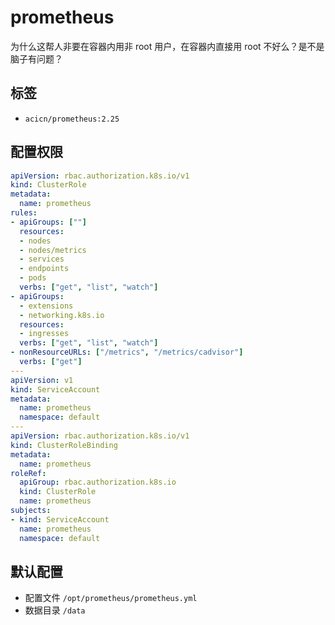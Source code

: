 # prometheus

为什么这帮人非要在容器内用非 root 用户，在容器内直接用 root 不好么？是不是脑子有问题？

## 标签

* `acicn/prometheus:2.25`

## 配置权限

```yaml
apiVersion: rbac.authorization.k8s.io/v1
kind: ClusterRole
metadata:
  name: prometheus
rules:
- apiGroups: [""]
  resources:
  - nodes
  - nodes/metrics
  - services
  - endpoints
  - pods
  verbs: ["get", "list", "watch"]
- apiGroups:
  - extensions
  - networking.k8s.io
  resources:
  - ingresses
  verbs: ["get", "list", "watch"]
- nonResourceURLs: ["/metrics", "/metrics/cadvisor"]
  verbs: ["get"]
---
apiVersion: v1
kind: ServiceAccount
metadata:
  name: prometheus
  namespace: default
---
apiVersion: rbac.authorization.k8s.io/v1
kind: ClusterRoleBinding
metadata:
  name: prometheus
roleRef:
  apiGroup: rbac.authorization.k8s.io
  kind: ClusterRole
  name: prometheus
subjects:
- kind: ServiceAccount
  name: prometheus
  namespace: default
```

## 默认配置

* 配置文件 `/opt/prometheus/prometheus.yml`
* 数据目录 `/data`
